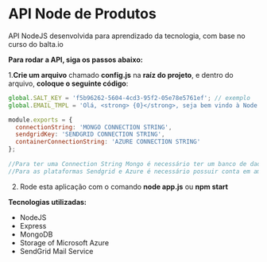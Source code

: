 # API Node de Produtos
API NodeJS desenvolvida para aprendizado da tecnologia, com base no curso do balta.io

**Para rodar a API, siga os passos abaixo:**

1.**Crie um arquivo** chamado **config.js** na **raíz do projeto**, e dentro do arquivo, **coloque o seguinte código**:
~~~javascript
global.SALT_KEY = 'f5b96262-5604-4cd3-95f2-05e78e5761ef'; // exemplo
global.EMAIL_TMPL = 'Olá, <strong> {0}</strong>, seja bem vindo à Node Store!';

module.exports = {
  connectionString: 'MONGO CONNECTION STRING',
  sendgridKey: 'SENDGRID CONNECTION STRING',
  containerConnectionString: 'AZURE CONNECTION STRING'
};
 
//Para ter uma Connection String Mongo é necessário ter um banco de dados executado localmente ou remoto. 
//Para as plataformas Sendgrid e Azure é necessário possuir conta em ambas as plataformas.
~~~
2. Rode esta aplicação com o comando **node app.js** ou **npm start**

**Tecnologias utilizadas:**
* NodeJS
* Express
* MongoDB
* Storage of Microsoft Azure
* SendGrid Mail Service
